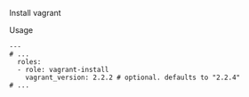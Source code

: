 Install vagrant

Usage
```
---
# ...
  roles:
  - role: vagrant-install
    vagrant_version: 2.2.2 # optional. defaults to "2.2.4"
# ...
```
